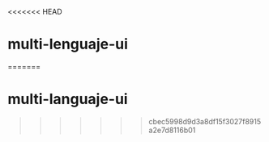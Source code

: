 <<<<<<< HEAD
# multi-lenguaje-ui
=======
# multi-languaje-ui
>>>>>>> cbec5998d9d3a8df15f3027f8915a2e7d8116b01
